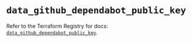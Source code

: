 # `data_github_dependabot_public_key`

Refer to the Terraform Registry for docs: [`data_github_dependabot_public_key`](https://registry.terraform.io/providers/integrations/github/6.7.1/docs/data-sources/dependabot_public_key).
